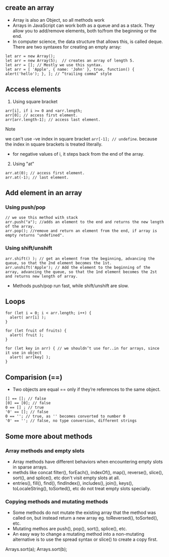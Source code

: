## create an array
+ Array is also an Object, so all methods work 
+ Arrays in JavaScript can work both as a queue and as a stack. They allow you to add/remove elements, both to/from the beginning or the end.
+ In computer science, the data structure that allows this, is called deque.
There are two syntaxes for creating an empty array:
```
let arr = new Array();
let arr = new Array(5);  // creates an array of length 5.
let arr = []; // Mostly we use this syntax.
let arr = [ 'Apple', { name: 'John' }, true, function() { alert('hello'); }, ]; // “trailing comma” style
```
## Access elements
1. Using square bracket
```
arr[i], if i >= 0 and <arr.length;
arr[0]; // access first element.
arr[arr.length-1]; // access last element.
```
> [!Note]
>  we can't use -ve index in square bracket `arr[-1]; // undefine`. because the index in square brackets is treated literally.
+ for negative values of i, it steps back from the end of the array.
2. Using "at"
```
arr.at(0); // access first element.
arr.at(-1); // last element.
```

## Add element in an array
 ### Using push/pop
```
// we use this method with stack
arr.push("a"); //adds an element to the end and returns the new length of the array.
arr.pop(); //remove and return an element from the end, if array is empty returns "undefined".
```
### Using shift/unshift
```
arr.shift() ); // get an element from the beginning, advancing the queue, so that the 2nd element becomes the 1st.
arr.unshift('Apple'); // Add the element to the beginning of the array, advancing the queue, so that the 1nd element becomes the 2st and returns new length of array.

```
+ Methods push/pop run fast, while shift/unshift are slow.

## Loops
```
for (let i = 0; i < arr.length; i++) {
  alert( arr[i] );
}

for (let fruit of fruits) {
  alert( fruit );
}

for (let key in arr) { // we shouldn’t use for..in for arrays, since it use in object
  alert( arr[key] ); 
}
```
## Comparision (==)
+ Two objects are equal == only if they’re references to the same object.
```
[] == []; // false
[0] == [0]; // false
0 == [] ; // true
'0' == []; // false
0 == ''; // true, as '' becomes converted to number 0
'0' == ''; // false, no type conversion, different strings
```
## Some more about methods

### Array methods and empty slots
+ Array methods have different behaviors when encountering empty slots in sparse arrays.
+ methds like concat filter(), forEach(), indexOf(), map(), reverse(), slice(), sort(), and splice(), etc don't visit empty slots at all.
+ entries(), fill(), find(), findIndex(), includes(), join(), keys(), toLocaleString(), toSorted(), etc do not treat empty slots specially.
  
### Copying methods and mutating methods
+ Some methods do not mutate the existing array that the method was called on, but instead return a new array eg. toReversed(), toSorted(), etc.
+ Mutating methos are push(), pop(), sort(), splice(), etc.
+ An easy way to change a mutating method into a non-mutating alternative is to use the spread syntax or slice() to create a copy first.



Arrays.sort(a);
        Arrays.sort(b);












